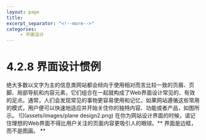 ```yaml
---
layout: page
title: 
excerpt_separator: "<!--more-->"
categories:
     - 平面设计
---
```


<!--more-->
# 4.2.8 界面设计惯例
绝大多数以文字为主的信息类网站都会倾向于使用相对而言比较一致的页眉、页脚、局部导航和内容元素，它们组合在一起就构成了Web界面设计常见的、有效的足点。通常，人们会发现常见的事物更容易使用和记忆，如果网站遵循这些常用的模式，用户便可以快速地适应并开始关住你的独特内容、功能或者产品，如图所示。
![](assets/images/plane design2.png)
在你为网站设计界面的时候，请记住理想的Web界面不得比用户关注的页面内容更吸引人的眼球。** 界面是边框，而不是图画。 **
